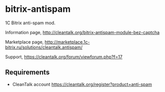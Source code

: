 bitrix-antispam
===============

1C Bitrix anti-spam mod.

Information page,
http://cleantalk.org/bitrix-antispam-module-bez-captcha

Marketplace page,
http://marketplace.1c-bitrix.ru/solutions/cleantalk.antispam/

Support,
https://cleantalk.org/forum/viewforum.php?f=17

## Requirements

* CleanTalk account https://cleantalk.org/register?product=anti-spam
